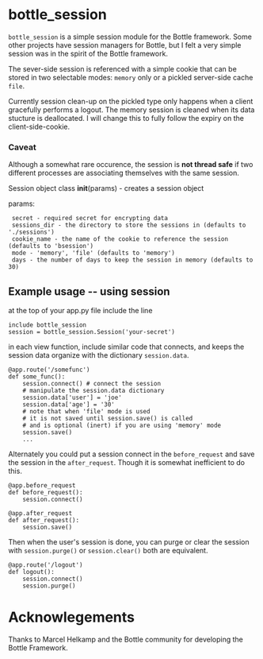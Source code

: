 # bottle_session
`bottle_session` is a simple session module for the Bottle framework.  Some other projects have session managers for Bottle, but I felt a very simple session was in the spirit of the Bottle framework.

The sever-side session is referenced with a simple cookie that can be stored in two selectable modes: `memory` only or a pickled server-side cache `file`.

Currently session clean-up on the pickled type only happens when a client gracefully performs a logout.  The memory session is cleaned when its data stucture is deallocated.  I will change this to fully follow the expiry on the client-side-cookie.


### Caveat
Although a somewhat rare occurence, the session is **not thread safe** if two different processes are associating themselves with the same session.

Session object class
    __init__(params) - creates a session object

params:
```
 secret - required secret for encrypting data
 sessions_dir - the directory to store the sessions in (defaults to './sessions')
 cookie_name - the name of the cookie to reference the session (defaults to 'bsession')
 mode - 'memory', 'file' (defaults to 'memory')
 days - the number of days to keep the session in memory (defaults to 30)
```

## Example usage -- using session

at the top of your app.py file include the line
    
 ```
include bottle_session
session = bottle_session.Session('your-secret')
```
    
in each view function, include similar code that connects, and keeps the session data organize with the dictionary `session.data`.
    
```
@app.route('/somefunc')
def some_func():
    session.connect() # connect the session
    # manipulate the session.data dictionary
    session.data['user'] = 'joe'
    session.data['age'] = '30'
    # note that when 'file' mode is used
    # it is not saved until session.save() is called
    # and is optional (inert) if you are using 'memory' mode
    session.save()
    ...
```

Alternately you could put a session connect in the `before_request` and save the session in the `after_request`.  Though it is somewhat inefficient to do this.

```
@app.before_request
def before_request():
    session.connect()
    
@app.after_request
def after_request():
    session.save()
```

Then when the user's session is done, you can purge or clear the session with `session.purge()` or `session.clear()` both are equivalent.

```
@app.route('/logout')
def logout():
    session.connect()
    session.purge()
```

# Acknowlegements
Thanks to Marcel Helkamp and the Bottle community for developing the Bottle Framework.
